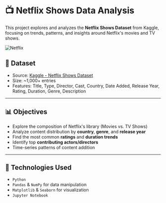# 📺 Netflix Shows Data Analysis

This project explores and analyzes the **Netflix Shows Dataset** from Kaggle, focusing on trends, patterns, and insights around Netflix's movies and TV shows.

![Netflix](https://upload.wikimedia.org/wikipedia/commons/7/75/Netflix_icon.svg)

## 📂 Dataset
- Source: [Kaggle - Netflix Shows Dataset](https://www.kaggle.com/datasets/shivamb/netflix-shows)
- Size: ~1,000+ entries
- Features: Title, Type, Director, Cast, Country, Date Added, Release Year, Rating, Duration, Genre, Description

---

## 📊 Objectives
- Explore the composition of Netflix's library (Movies vs. TV Shows)
- Analyze content distribution by **country**, **genre**, and **release year**
- Find the most common **ratings** and **duration trends**
- Identify top **contributing actors/directors**
- Time-series patterns of content addition

---

## 📘 Technologies Used
- `Python`
- `Pandas` & `NumPy` for data manipulation
- `Matplotlib` & `Seaborn` for visualization
- `Jupyter Notebook`
